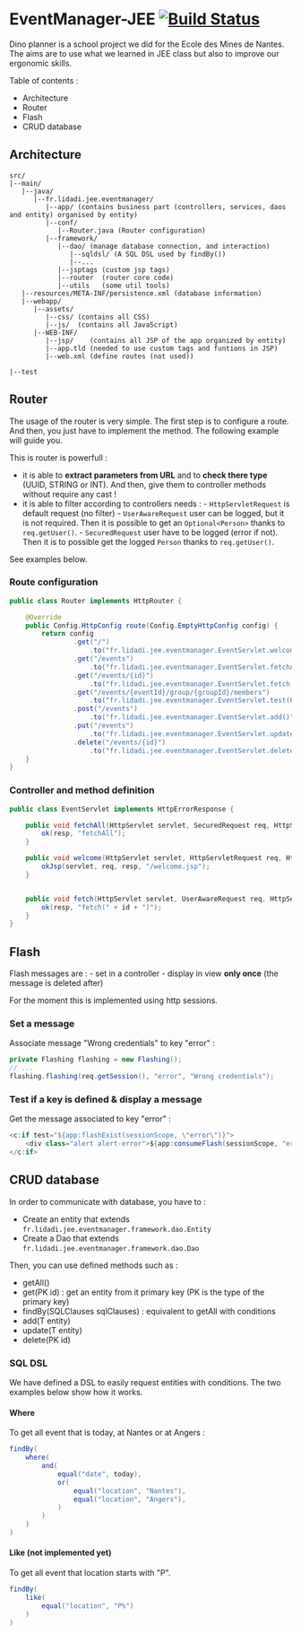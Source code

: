 # EventManager-JEE [![Build Status](https://travis-ci.com/Prygan/EventManager-JEE.svg?token=cocJpTsskx3dZagw8Jqi&branch=dev)](https://travis-ci.com/Prygan/EventManager-JEE)

Dino planner is a school project we did for the Ecole des Mines de Nantes. The aims are to use what we learned in JEE class but also to improve our ergonomic skills.


Table of contents :
- Architecture
- Router
- Flash
- CRUD database


## Architecture
```
src/
|--main/
   |--java/
      |--fr.lidadi.jee.eventmanager/
         |--app/ (contains business part (controllers, services, daos and entity) organised by entity)
         |--conf/
            |--Router.java (Router configuration)
         |--framework/
            |--dao/ (manage database connection, and interaction)
               |--sqldsl/ (A SQL DSL used by findBy())
               |--...
            |--jsptags (custom jsp tags)
            |--router  (router core code)
            |--utils   (some util tools)
   |--resources/META-INF/persistence.xml (database information)
   |--webapp/
      |--assets/
         |--css/ (contains all CSS)
         |--js/  (contains all JavaScript)
      |--WEB-INF/
         |--jsp/    (contains all JSP of the app organized by entity)
         |--app.tld (needed to use custom tags and funtions in JSP)
         |--web.xml (define routes (not used))
   
|--test

```


## Router
The usage of the router is very simple. The first step is to configure a route. And then, you just have to implement the method. The following example will guide you.

This is router is powerfull :
- it is able to **extract parameters from URL** and to **check there type** (UUID, STRING or INT). And then, give them to controller methods without require any cast !  
- it is able to filter according to controllers needs :
      - `HttpServletRequest` is default request (no filter)
      - `UserAwareRequest` user can be logged, but it is not required. Then it is possible to get an `Optional<Person>` thanks to `req.getUser()`.
      - `SecuredRequest` user have to be logged (error if not). Then it is to possible get the logged `Person` thanks to `req.getUser()`.
  
See examples below.

### Route configuration
```java
public class Router implements HttpRouter {

    @Override
    public Config.HttpConfig route(Config.EmptyHttpConfig config) {
        return config
                .get("/")
                    .to("fr.lidadi.jee.eventmanager.EventServlet.welcome()")
                .get("/events")
                    .to("fr.lidadi.jee.eventmanager.EventServlet.fetchAll()")
                .get("/events/{id}")
                    .to("fr.lidadi.jee.eventmanager.EventServlet.fetch(UUID id)")
                .get("/events/{eventId}/group/{groupId}/members")
                    .to("fr.lidadi.jee.eventmanager.EventServlet.test(UUID eventId, INT groupId)")
                .post("/events")
                    .to("fr.lidadi.jee.eventmanager.EventServlet.add()")
                .put("/events")
                    .to("fr.lidadi.jee.eventmanager.EventServlet.update()")
                .delete("/events/{id}")
                    .to("fr.lidadi.jee.eventmanager.EventServlet.delete(UUID id)");
    }
}
```

### Controller and method definition
```java
public class EventServlet implements HttpErrorResponse {

    public void fetchAll(HttpServlet servlet, SecuredRequest req, HttpServletResponse resp) throws ServletException, IOException {
        ok(resp, "fetchAll");
    }

    public void welcome(HttpServlet servlet, HttpServletRequest req, HttpServletResponse resp) throws ServletException, IOException {
        okJsp(servlet, req, resp, "/welcome.jsp");
    }


    public void fetch(HttpServlet servlet, UserAwareRequest req, HttpServletResponse resp, UUID id) throws ServletException, IOException {
        ok(resp, "fetch(" + id + ")");
    }
}
```

## Flash
Flash messages are :
    - set in a controller 
    - display in view **only once** (the message is deleted after)
    
For the moment this is implemented using http sessions.    

### Set a message
Associate message "Wrong credentials" to key "error" : 
```java
private Flashing flashing = new Flashing();
// ...
flashing.flashing(req.getSession(), "error", "Wrong credentials");
```


### Test if a key is defined & display a message
Get the message associated to key "error" : 
```java
<c:if test="${app:flashExist(sessionScope, \"error\")}">
    <div class="alert alert-error">${app:consumeFlash(sessionScope, "error")}</div>
</c:if>
```

## CRUD database
In order to communicate with database, you have to :
- Create an entity that extends `fr.lidadi.jee.eventmanager.framework.dao.Entity`
- Create a Dao that extends `fr.lidadi.jee.eventmanager.framework.dao.Dao`

Then, you can use defined methods such as :
- getAll()
- get(PK id) : get an entity from it primary key (PK is the type of the primary key)
- findBy(SQLClauses sqlClauses) : equivalent to getAll with conditions 
- add(T entity) 
- update(T entity) 
- delete(PK id) 


### SQL DSL
We have defined a DSL to easily request entities with conditions. The two examples below show how it works.

#### Where
To get all event that is today, at Nantes or at Angers :
```java
findBy(
    where(
        and(
            equal("date", today),
            or(
                equal("location", "Nantes"),
                equal("location", "Angers"),
            )
        )
    )
)
```

#### Like (not implemented yet)
To get all event that location starts with "P". 
```java
findBy(
    like(
        equal("location", "P%")
    )
)
```

